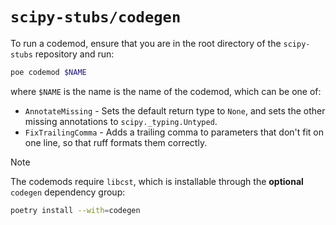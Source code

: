 # `scipy-stubs/codegen`

To run a codemod, ensure that you are in the root directory of the `scipy-stubs` repository and run:

```bash
poe codemod $NAME
```

where `$NAME` is the name is the name of the codemod, which can be one of:

- `AnnotateMissing` - Sets the default return type to `None`, and sets the other missing annotations to `scipy._typing.Untyped`.
- `FixTrailingComma` - Adds a trailing comma to parameters that don't fit on one line, so that ruff formats them correctly.

> [!NOTE]
> The codemods require `libcst`, which is installable through the **optional** `codegen` dependency group:
>
> ```bash
> poetry install --with=codegen
> ```
